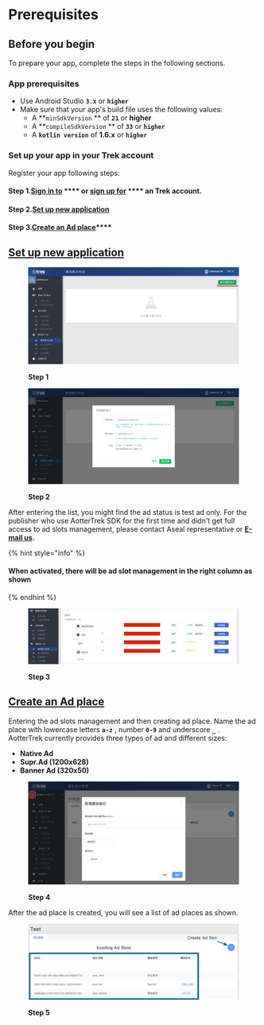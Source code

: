 # Prerequisites

## Before you begin <a href="#before_you_begin" id="before_you_begin"></a>

To prepare your app, complete the steps in the following sections.

### App prerequisites <a href="#app_prerequisites" id="app_prerequisites"></a>

* Use Android Studio **`3.x`** or **`higher`**
* Make sure that your app's build file uses the following values:
  * A **`minSdkVersion` ** of **`21`** or **higher**
  * A **`compileSdkVersion` ** of **`33`** or **`higher`**
  * A **`kotlin version`** of **1.6.x** or **`higher`**

### Set up your app in your Trek account <a href="#set_up_your_app_in_your_admob_account" id="set_up_your_app_in_your_admob_account"></a>

Register your app  following steps:

#### Step 1.[**Sign in to**](https://trek.aotter.net/) **** or [**sign up for**](https://trek.aotter.net/) **** an Trek account.

#### Step 2.[**Set up new application**](prerequisites.md#set-up-new-application)

#### ​Step 3.[**Create an Ad place**](prerequisites.md#create-an-ad-place)****

## ****[**Set up new application**](prerequisites.md#step-2.set-up-new-application)****

<div>

<figure><img src="../../.gitbook/assets/step 1.png" alt=""><figcaption><p><strong>Step 1</strong></p></figcaption></figure>

 

<figure><img src="../../.gitbook/assets/step 2.png" alt=""><figcaption><p><strong>Step 2</strong></p></figcaption></figure>

</div>

After entering the list, you might find the ad status is test ad only. For the publisher who use AotterTrek SDK for the first time and didn't get full access to ad slots management, please contact Aseal representative or [**E-mail us**](https://aseal.in/contactus)**.**

{% hint style="info" %}
#### **When activated, there will be ad slot management in the right column as shown** <a href="#after-entering-the-list-you-will-find-that-when-the-advertisement-is-activated-there-will-be-slot-ma" id="after-entering-the-list-you-will-find-that-when-the-advertisement-is-activated-there-will-be-slot-ma"></a>
{% endhint %}

<figure><img src="../../.gitbook/assets/step 3.png" alt=""><figcaption><p><strong>Step 3</strong></p></figcaption></figure>

## ****[**Create an Ad place**](prerequisites.md#step-3.create-an-ad-place)****

Entering the ad slots management and then creating ad place. Name the ad place with lowercase letters **`a-z`** , number **`0-9`** and underscore **`_`** .\
AotterTrek currently provides three types of ad and different sizes:

* **Native Ad**
* **Supr.Ad (1200x628)**
* **Banner Ad (320x50)**

<figure><img src="../../.gitbook/assets/step 4.png" alt=""><figcaption><p><strong>Step 4</strong></p></figcaption></figure>

After the ad place is created, you will see a list of ad places as shown.

<figure><img src="../../.gitbook/assets/step 5.jpg" alt=""><figcaption><p><strong>Step 5</strong></p></figcaption></figure>
